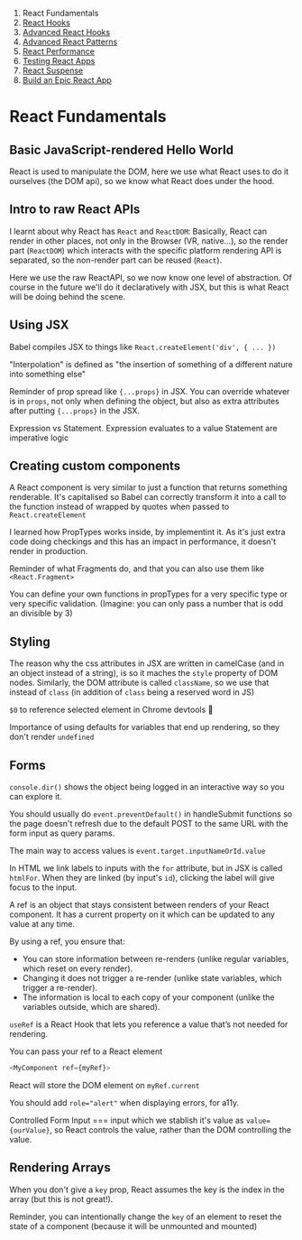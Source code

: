 1. React Fundamentals
2. [React Hooks](./react-hooks.md)
3. [Advanced React Hooks](./advanced-react-hooks.md)
4. [Advanced React Patterns](./advanced-react-patterns.md)
5. [React Performance](./react-performance.md)
6. [Testing React Apps](./testing-react-apps.md)
7. [React Suspense](./react-suspense.md)
8. [Build an Epic React App](./build-an-epic-react-app.md)

# React Fundamentals

## Basic JavaScript-rendered Hello World

React is used to manipulate the DOM, here we use what React uses to do it
ourselves (the DOM api), so we know what React does under the hood.

## Intro to raw React APIs

I learnt about why React has `React` and `ReactDOM`: Basically, React can render
in other places, not only in the Browser (VR, native...), so the render part
(`ReactDOM`) which interacts with the specific platform rendering API is
separated, so the non-render part can be reused (`React`).

Here we use the raw ReactAPI, so we now know one level of abstraction. Of course
in the future we'll do it declaratively with JSX, but this is what React will be
doing behind the scene.

## Using JSX

Babel compiles JSX to things like `React.createElement('div', { ... })`

"Interpolation" is defined as "the insertion of something of a different nature
into something else"

Reminder of prop spread like `{...props}` in JSX. You can override whatever is
in `props`, not only when defining the object, but also as extra attributes
after putting `{...props}` in the JSX.

Expression vs Statement. Expression evaluates to a value Statement are
imperative logic

## Creating custom components

A React component is very similar to just a function that returns something
renderable. It's capitalised so Babel can correctly transform it into a call to
the function instead of wrapped by quotes when passed to `React.createElement`

I learned how PropTypes works inside, by implementint it. As it's just extra
code doing checkings and this has an impact in performance, it doesn't render in
production.

Reminder of what Fragments do, and that you can also use them like
`<React.Fragment>`

You can define your own functions in propTypes for a very specific type or very
specific validation. (Imagine: you can only pass a number that is odd an
divisible by 3)

## Styling

The reason why the css attributes in JSX are written in camelCase (and in an
object instead of a string), is so it maches the `style` property of DOM nodes.
Similarly, the DOM attribute is called `className`, so we use that instead of
`class` (in addition of `class` being a reserved word in JS)

`$0` to reference selected element in Chrome devtools 🤯

Importance of using defaults for variables that end up rendering, so they don't
render `undefined`

## Forms

`console.dir()` shows the object being logged in an interactive way so you can
explore it.

You should usually do `event.preventDefault()` in handleSubmit functions so the
page doesn't refresh due to the default POST to the same URL with the form input
as query params.

The main way to access values is `event.target.inputNameOrId.value`

In HTML we link labels to inputs with the `for` attribute, but in JSX is called
`htmlFor`. When they are linked (by input's `id`), clicking the label will give focus 
to the input.

A ref is an object that stays consistent between renders of your React
component. It has a current property on it which can be updated to any value at
any time.

By using a ref, you ensure that:

- You can store information between re-renders (unlike regular variables, which
  reset on every render).
- Changing it does not trigger a re-render (unlike state variables, which
  trigger a re-render).
- The information is local to each copy of your component (unlike the variables
  outside, which are shared).

`useRef` is a React Hook that lets you reference a value that’s not needed for
rendering.

You can pass your ref to a React element

```javascript
<MyComponent ref={myRef}>
```

React will store the DOM element on `myRef.current`

You should add `role="alert"` when displaying errors, for a11y.

Controlled Form Input === input which we stablish it's value as
`value={ourValue}`, so React controls the value, rather than the DOM controlling
the value.

## Rendering Arrays

When you don't give a `key` prop, React assumes the key is the index in the
array (but this is not great!).

Reminder, you can intentionally change the `key` of an element to reset the
state of a component (because it will be unmounted and mounted)
